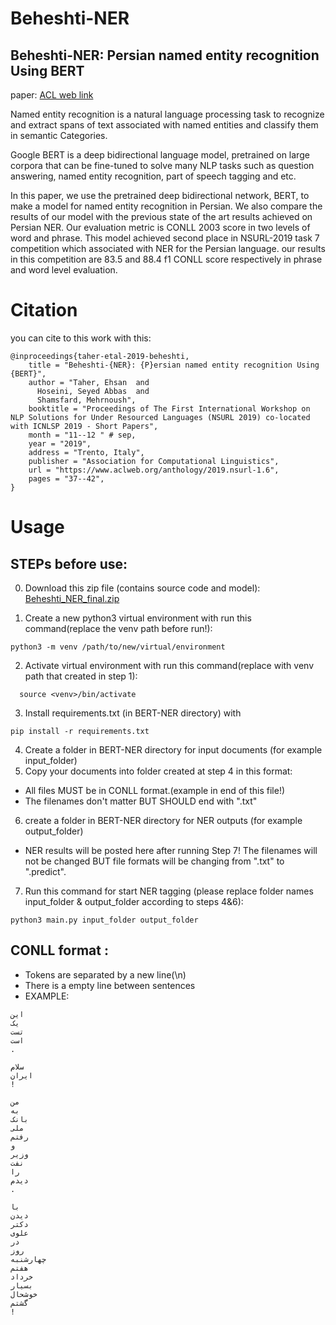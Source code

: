 # Beheshti-NER
## Beheshti-NER: Persian named entity recognition Using BERT
paper: [ACL web link](https://www.aclweb.org/anthology/2019.nsurl-1.6)

Named entity recognition is a natural language processing task to recognize and extract spans of text associated with named entities and classify them in semantic Categories. 

Google BERT is a deep bidirectional language model, pretrained on large corpora that can be fine-tuned to solve many NLP tasks such as question answering, named entity recognition, part of speech tagging and etc. 

In this paper, we use the pretrained deep bidirectional network, BERT, to make a model for named entity recognition in Persian. We also compare the results of our model with the previous state of the art results achieved on Persian NER. Our evaluation metric is CONLL 2003 score in two levels of word and phrase. This model achieved second place in NSURL-2019 task 7 competition which associated with NER for the Persian language. our results in this competition are 83.5 and 88.4 f1 CONLL score respectively in phrase and word level evaluation.

# Citation
  you can cite to this work with this:
```
@inproceedings{taher-etal-2019-beheshti,
    title = "Beheshti-{NER}: {P}ersian named entity recognition Using {BERT}",
    author = "Taher, Ehsan  and
      Hoseini, Seyed Abbas  and
      Shamsfard, Mehrnoush",
    booktitle = "Proceedings of The First International Workshop on NLP Solutions for Under Resourced Languages (NSURL 2019) co-located with ICNLSP 2019 - Short Papers",
    month = "11--12 " # sep,
    year = "2019",
    address = "Trento, Italy",
    publisher = "Association for Computational Linguistics",
    url = "https://www.aclweb.org/anthology/2019.nsurl-1.6",
    pages = "37--42",
}
```
# Usage
## STEPs before use:
0. Download this zip file (contains source code and model):
[Beheshti_NER_final.zip](https://www.dropbox.com/s/3ytftpz3l8ucy1u/Beheshti_NER_final.zip?dl=0)

1. Create a new python3 virtual environment with run this command(replace the venv path before run!): 
```SHELL
python3 -m venv /path/to/new/virtual/environment
```
2. Activate virtual environment with run this command(replace <venv> with venv path that created in step 1): 
```shell
  source <venv>/bin/activate
```
3. Install requirements.txt (in BERT-NER directory) with 
  ```shell
  pip install -r requirements.txt
  ```
4. Create a folder in BERT-NER directory for input documents (for example input_folder)
5. Copy your documents into folder created at step 4 in this format:
  + All files MUST be in CONLL format.(example in end of this file!)
  + The filenames don't matter BUT SHOULD end with ".txt"
6. create a folder in BERT-NER directory for NER outputs (for example output_folder)
  + NER results will be posted here after running Step 7! The filenames will not be changed BUT file formats will be changing from ".txt" to ".predict". 
7. Run this command for start NER tagging (please replace folder names input_folder & output_folder according to steps 4&6):   
  ```shell
python3 main.py input_folder output_folder
  ```



## CONLL format : 
* Tokens are separated by a new line(\n) 
* There is a empty line between sentences
* EXAMPLE:
```
این
یک
تست
است
.

سلام
ایران
!

من
به
بانک
ملی
رفتم
و
وزیر
نفت
را
دیدم
.

با
دیدن
دکتر
علوی
در
روز
چهارشنبه
هفتم
خرداد
بسیار
خوشحال
گشتم
!
```
